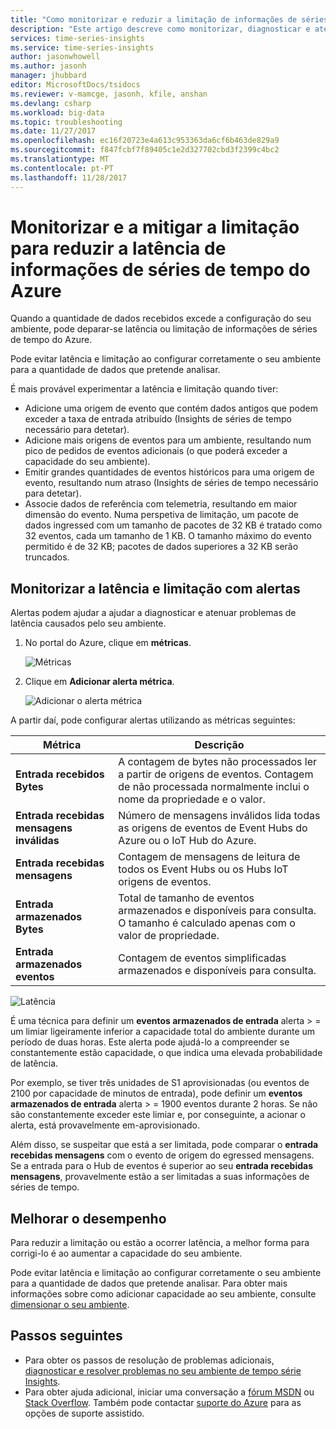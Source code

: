 ```yaml
---
title: "Como monitorizar e reduzir a limitação de informações de séries de tempo do Azure | Microsoft Docs"
description: "Este artigo descreve como monitorizar, diagnosticar e atenuar problemas de desempenho que causam a latência e limitação na informações de séries de tempo do Azure."
services: time-series-insights
ms.service: time-series-insights
author: jasonwhowell
ms.author: jasonh
manager: jhubbard
editor: MicrosoftDocs/tsidocs
ms.reviewer: v-mamcge, jasonh, kfile, anshan
ms.devlang: csharp
ms.workload: big-data
ms.topic: troubleshooting
ms.date: 11/27/2017
ms.openlocfilehash: ec16f20723e4a613c953363da6cf6b463de829a9
ms.sourcegitcommit: f847fcbf7f89405c1e2d327702cbd3f2399c4bc2
ms.translationtype: MT
ms.contentlocale: pt-PT
ms.lasthandoff: 11/28/2017
---
```

# <a name="monitor-and-mitigate-throttling-to-reduce-latency-in-azure-time-series-insights"></a>Monitorizar e a mitigar a limitação para reduzir a latência de informações de séries de tempo do Azure
Quando a quantidade de dados recebidos excede a configuração do seu ambiente, pode deparar-se latência ou limitação de informações de séries de tempo do Azure.

Pode evitar latência e limitação ao configurar corretamente o seu ambiente para a quantidade de dados que pretende analisar.

É mais provável experimentar a latência e limitação quando tiver:

- Adicione uma origem de evento que contém dados antigos que podem exceder a taxa de entrada atribuído (Insights de séries de tempo necessário para detetar).
- Adicione mais origens de eventos para um ambiente, resultando num pico de pedidos de eventos adicionais (o que poderá exceder a capacidade do seu ambiente).
- Emitir grandes quantidades de eventos históricos para uma origem de evento, resultando num atraso (Insights de séries de tempo necessário para detetar).
- Associe dados de referência com telemetria, resultando em maior dimensão do evento.  Numa perspetiva de limitação, um pacote de dados ingressed com um tamanho de pacotes de 32 KB é tratado como 32 eventos, cada um tamanho de 1 KB. O tamanho máximo do evento permitido é de 32 KB; pacotes de dados superiores a 32 KB serão truncados.


## <a name="monitor-latency-and-throttling-with-alerts"></a>Monitorizar a latência e limitação com alertas

Alertas podem ajudar a ajudar a diagnosticar e atenuar problemas de latência causados pelo seu ambiente. 

1. No portal do Azure, clique em **métricas**. 

   ![Métricas](media/environment-mitigate-latency/add-metrics.png)

2. Clique em **Adicionar alerta métrica**.  

    ![Adicionar o alerta métrica](media/environment-mitigate-latency/add-metric-alert.png)

A partir daí, pode configurar alertas utilizando as métricas seguintes:

|Métrica  |Descrição  |
|---------|---------|
|**Entrada recebidos Bytes**     | A contagem de bytes não processados ler a partir de origens de eventos. Contagem de não processada normalmente inclui o nome da propriedade e o valor.  |  
|**Entrada recebidas mensagens inválidas**     | Número de mensagens inválidos lida todas as origens de eventos de Event Hubs do Azure ou o IoT Hub do Azure.      |
|**Entrada recebidas mensagens**   | Contagem de mensagens de leitura de todos os Event Hubs ou os Hubs IoT origens de eventos.        |
|**Entrada armazenados Bytes**     | Total de tamanho de eventos armazenados e disponíveis para consulta. O tamanho é calculado apenas com o valor de propriedade.        |
|**Entrada armazenados eventos**     |   Contagem de eventos simplificadas armazenados e disponíveis para consulta.      |

![Latência](media/environment-mitigate-latency/latency.png)

É uma técnica para definir um **eventos armazenados de entrada** alerta > = um limiar ligeiramente inferior a capacidade total do ambiente durante um período de duas horas.  Este alerta pode ajudá-lo a compreender se constantemente estão capacidade, o que indica uma elevada probabilidade de latência.  

Por exemplo, se tiver três unidades de S1 aprovisionadas (ou eventos de 2100 por capacidade de minutos de entrada), pode definir um **eventos armazenados de entrada** alerta > = 1900 eventos durante 2 horas. Se não são constantemente exceder este limiar e, por conseguinte, a acionar o alerta, está provavelmente em-aprovisionado.  

Além disso, se suspeitar que está a ser limitada, pode comparar o **entrada recebidas mensagens** com o evento de origem do egressed mensagens.  Se a entrada para o Hub de eventos é superior ao seu **entrada recebidas mensagens**, provavelmente estão a ser limitadas a suas informações de séries de tempo.

## <a name="improving-performance"></a>Melhorar o desempenho 
Para reduzir a limitação ou estão a ocorrer latência, a melhor forma para corrigi-lo é ao aumentar a capacidade do seu ambiente. 

Pode evitar latência e limitação ao configurar corretamente o seu ambiente para a quantidade de dados que pretende analisar. Para obter mais informações sobre como adicionar capacidade ao seu ambiente, consulte [dimensionar o seu ambiente](time-series-insights-how-to-scale-your-environment.md).

## <a name="next-steps"></a>Passos seguintes
- Para obter os passos de resolução de problemas adicionais, [diagnosticar e resolver problemas no seu ambiente de tempo série Insights](time-series-insights-diagnose-and-solve-problems.md).
- Para obter ajuda adicional, iniciar uma conversação a [fórum MSDN](https://social.msdn.microsoft.com/Forums/home?forum=AzureTimeSeriesInsights) ou [Stack Overflow](https://stackoverflow.com/questions/tagged/azure-timeseries-insights). Também pode contactar [suporte do Azure](https://azure.microsoft.com/support/options/) para as opções de suporte assistido.
